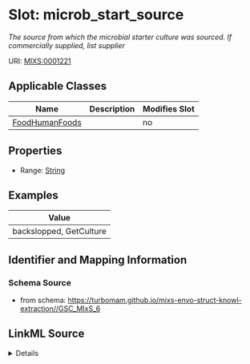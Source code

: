 # Slot: microb_start_source


_The source from which the microbial starter culture was sourced.  If commercially supplied, list supplier_



URI: [MIXS:0001221](https://w3id.org/mixs/0001221)



<!-- no inheritance hierarchy -->




## Applicable Classes

| Name | Description | Modifies Slot |
| --- | --- | --- |
[FoodHumanFoods](FoodHumanFoods.md) |  |  no  |







## Properties

* Range: [String](String.md)






## Examples

| Value |
| --- |
| backslopped, GetCulture |

## Identifier and Mapping Information







### Schema Source


* from schema: https://turbomam.github.io/mixs-envo-struct-knowl-extraction//GSC_MIxS_6




## LinkML Source

<details>
```yaml
name: microb_start_source
description: The source from which the microbial starter culture was sourced.  If
  commercially supplied, list supplier
title: microbial starter source
notes:
- microbial
- source
examples:
- value: backslopped, GetCulture
from_schema: https://turbomam.github.io/mixs-envo-struct-knowl-extraction//GSC_MIxS_6
rank: 1000
slot_uri: MIXS:0001221
multivalued: false
alias: microb_start_source
domain_of:
- FoodHumanFoods
range: string
required: false
recommended: false

```
</details>